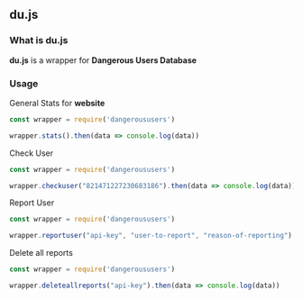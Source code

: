 du.js
------------

### What is du.js
**du.js** is a wrapper for **Dangerous Users Database**

### Usage
General Stats for **website**
```js
const wrapper = require('dangeroususers')

wrapper.stats().then(data => console.log(data))
```
Check User
```js
const wrapper = require('dangeroususers')

wrapper.checkuser("821471227230683186").then(data => console.log(data))
```
Report User
```js
const wrapper = require('dangeroususers')

wrapper.reportuser("api-key", "user-to-report", "reason-of-reporting").then(data => console.log(data))
```
Delete all reports
```js
const wrapper = require('dangeroususers')

wrapper.deleteallreports("api-key").then(data => console.log(data))
```
